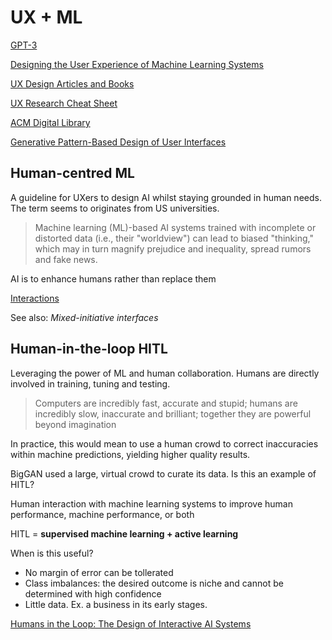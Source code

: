# UX + ML

[GPT-3](https://en.wikipedia.org/wiki/GPT-3)

[Designing the User Experience of Machine Learning Systems](https://www.aaai.org/Library/Symposia/Spring/ss17-04.php)

[UX Design Articles and Books](https://www.interaction-design.org/literature)

[UX Research Cheat Sheet](https://www.nngroup.com/articles/ux-research-cheat-sheet/)

[ACM Digital Library](https://dl.acm.org/)

[Generative Pattern-Based Design of User Interfaces](http://www.usixml.org/en/vanderdonckt-j-montero-f-generative-pattern-based-design-of-user-interfaces.html?IDC=465&IDD=1429)

## Human-centred ML

A guideline for UXers to design AI whilst staying grounded in human needs. The term seems to originates from US  universities. 

> Machine learning (ML)-based AI systems trained with incomplete or distorted data (i.e., their "worldview") can lead to biased "thinking," which may in turn magnify prejudice and inequality, spread rumors and fake news.

AI is to enhance humans rather than replace them

[Interactions](https://interactions.acm.org/archive/view/july-august-2019/toward-human-centered-ai)

See also: *Mixed-initiative interfaces*

[](http://eprints.whiterose.ac.uk/112515/1/wks0132_deterdingA.pdf)

## Human-in-the-loop HITL

Leveraging the power of ML and human collaboration. Humans are directly involved in training, tuning and testing.

> Computers are incredibly fast, accurate and stupid; humans are incredibly slow, inaccurate and brilliant; together they are powerful beyond imagination

In practice, this would mean to use a human crowd to correct inaccuracies within machine predictions, yielding higher quality results.

BigGAN used a large, virtual crowd to curate its data. Is this an example of HITL?

Human interaction with machine learning systems to improve human performance, machine performance, or both

HITL = **supervised machine learning + active learning**

When is this useful?

- No margin of error can be tollerated
- Class imbalances: the desired outcome is niche and cannot be determined with high confidence
- Little data. Ex. a business in its early stages.

[Humans in the Loop: The Design of Interactive AI Systems](https://hai.stanford.edu/blog/humans-loop-design-interactive-ai-systems)